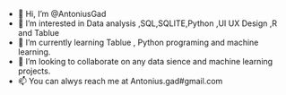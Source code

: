 - 👋 Hi, I’m @AntoniusGad
- 👀 I’m interested in Data analysis ,SQL,SQLITE,Python ,UI UX Design ,R and Tablue 
- 🌱 I’m currently learning Tablue , Python programing and machine learning.
- 💞️ I’m looking to collaborate on any data sience and machine learning projects.  
- 📫 You can alwys reach me at Antonius.gad#gmail.com

<!---
AntoniusGad/AntoniusGad is a ✨ special ✨ repository because its `README.md` (this file) appears on your GitHub profile.
You can click the Preview link to take a look at your changes.
--->
